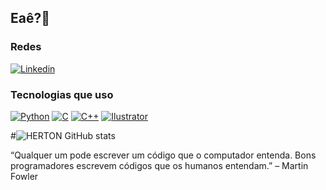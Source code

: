 ## Eaê?🤗

### Redes 

[![Linkedin](https://img.shields.io/badge/LinkedIn-0077B5?style=for-the-badge&logo=linkedin&logoColor=white)](https://www.linkedin.com/in/herton-cardias-70509a243/)

### Tecnologias que uso
[![Python](https://img.shields.io/badge/Python-3776AB?style=for-the-badge&logo=python&logoColor=white)]()
[![C](https://img.shields.io/badge/C-00599C?style=for-the-badge&logo=c&logoColor=white)]()
[![C++](https://img.shields.io/badge/C%2B%2B-00599C?style=for-the-badge&logo=c%2B%2B&logoColor=white)]()
[![Ilustrator](https://aleen42.github.io/badges/src/illustrator.svg)]()

#![HERTON GitHub stats](https://github-readme-stats.vercel.app/api?username=hertonnn&show_icons=true&theme=dark)

“Qualquer um pode escrever um código que o computador entenda. Bons programadores escrevem códigos que os humanos entendam.” – Martin Fowler
